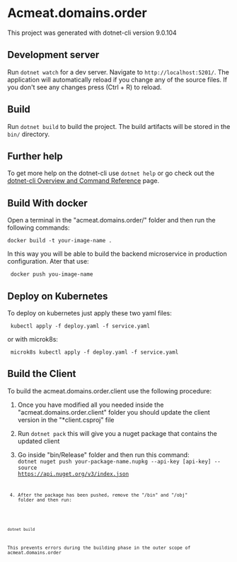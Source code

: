 # Acmeat.domains.order

This project was generated with dotnet-cli version 9.0.104

## Development server

Run `dotnet watch` for a dev server. Navigate to `http://localhost:5201/`. The application will automatically reload if you change any of the source files.
If you don't see any changes press (Ctrl + R) to reload.


## Build

Run `dotnet build` to build the project. The build artifacts will be stored in the `bin/` directory.


## Further help

To get more help on the dotnet-cli use `dotnet help` or go check out the [dotnet-cli Overview and Command Reference](https://learn.microsoft.com/en-us/dotnet/core/tools/) page.

## Build With docker
Open a terminal in the "acmeat.domains.order/" folder and then run the following commands:

<code>docker build -t your-image-name .</code>

In this way you will be able to build the backend microservice in production configuration.
Ater that use:

<code> docker push you-image-name </code>

## Deploy on Kubernetes
To deploy on kubernetes just apply these two yaml files:

<code> kubectl apply -f deploy.yaml -f service.yaml </code>

or with microk8s:

<code> microk8s kubectl apply -f deploy.yaml -f service.yaml </code>


## Build the Client
To build the acmeat.domains.order.client use the following procedure:

1. Once you have modified all you needed inside the "acmeat.domains.order.client" folder you should update the client version in the "*client.csproj" file 

2. Run `dotnet pack` this will give you a nuget package that contains the updated client

3. Go inside "bin/Release" folder and then run this command: 
<code> dotnet nuget push your-package-name.nupkg --api-key [api-key] --source https://api.nuget.org/v3/index.json<code>

4. After the package has been pushed, remove the "/bin" and "/obj" folder and then run:

<code>dotnet build</code>

This prevents errors during the building phase in the outer scope of acmeat.domains.order
